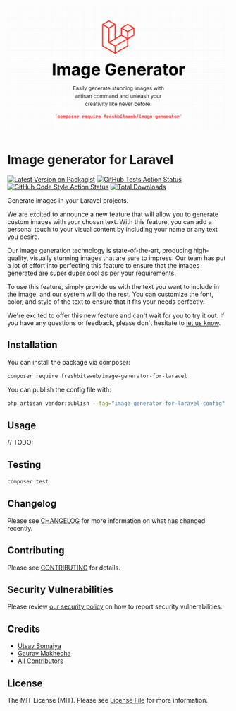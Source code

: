 ![header](./.github/resources/logo.png)

# Image generator for Laravel

[![Latest Version on Packagist](https://img.shields.io/packagist/v/freshbitsweb/image-generator-for-laravel.svg?style=flat-square)](https://packagist.org/packages/freshbitsweb/image-generator-for-laravel)
[![GitHub Tests Action Status](https://img.shields.io/github/actions/workflow/status/freshbitsweb/image-generator-for-laravel/run-tests.yml?branch=main&label=tests&style=flat-square)](https://github.com/freshbitsweb/image-generator-for-laravel/actions?query=workflow%3Arun-tests+branch%3Amain)
[![GitHub Code Style Action Status](https://img.shields.io/github/actions/workflow/status/freshbitsweb/image-generator-for-laravel/fix-php-code-style-issues.yml?branch=main&label=code%20style&style=flat-square)](https://github.com/freshbitsweb/image-generator-for-laravel/actions?query=workflow%3A"Fix+PHP+code+style+issues"+branch%3Amain)
[![Total Downloads](https://img.shields.io/packagist/dt/freshbitsweb/image-generator-for-laravel.svg?style=flat-square)](https://packagist.org/packages/freshbitsweb/image-generator-for-laravel)

Generate images in your Laravel projects.

<p>
    We are excited to announce a new feature that will allow you to generate custom images with your chosen text. With this feature, you can add a personal touch to your visual content by including your name or any text you desire.
</p>

Our image generation technology is state-of-the-art, producing high-quality, visually stunning images that are sure to impress. Our team has put a lot of effort into perfecting this feature to ensure that the images generated are super duper cool as per your requirements.

To use this feature, simply provide us with the text you want to include in the image, and our system will do the rest. You can customize the font, color, and style of the text to ensure that it fits your needs perfectly.

We're excited to offer this new feature and can't wait for you to try it out. If you have any questions or feedback, please don't hesitate to [let us know](mailto:info@freshbits.in).

## Installation

You can install the package via composer:

```bash
composer require freshbitsweb/image-generator-for-laravel
```

You can publish the config file with:

```bash
php artisan vendor:publish --tag="image-generator-for-laravel-config"
```

## Usage

// TODO:

## Testing

```bash
composer test
```

## Changelog

Please see [CHANGELOG](CHANGELOG.md) for more information on what has changed recently.

## Contributing

Please see [CONTRIBUTING](CONTRIBUTING.md) for details.

## Security Vulnerabilities

Please review [our security policy](../../security/policy) on how to report security vulnerabilities.

## Credits

- [Utsav Somaiya](https://github.com/utsavsomaiya)
- [Gaurav Makhecha](https://github.com/gauravmak)
- [All Contributors](../../contributors)

## License

The MIT License (MIT). Please see [License File](LICENSE.md) for more information.
